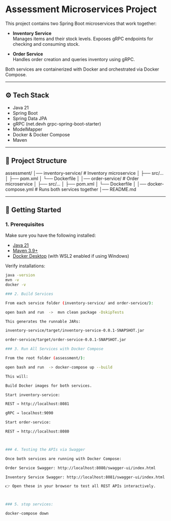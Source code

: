 # Assessment Microservices Project

This project contains two Spring Boot microservices that work together:

- **Inventory Service**  
  Manages items and their stock levels. Exposes gRPC endpoints for checking and consuming stock.

- **Order Service**  
  Handles order creation and queries inventory using gRPC.

Both services are containerized with Docker and orchestrated via Docker Compose.

---

## ⚙️ Tech Stack
- Java 21
- Spring Boot
- Spring Data JPA
- gRPC (net.devh grpc-spring-boot-starter)
- ModelMapper
- Docker & Docker Compose
- Maven

---

## 📂 Project Structure
assessment/
│── inventory-service/ # Inventory microservice
│ ├── src/...
│ ├── pom.xml
│ └── Dockerfile
│
│── order-service/ # Order microservice
│ ├── src/...
│ ├── pom.xml
│ └── Dockerfile
│
│── docker-compose.yml # Runs both services together
│── README.md


---

## 🚀 Getting Started

### 1. Prerequisites
Make sure you have the following installed:

- [Java 21](https://adoptium.net/)  
- [Maven 3.9+](https://maven.apache.org/)  
- [Docker Desktop](https://www.docker.com/products/docker-desktop) (with WSL2 enabled if using Windows)  

Verify installations:
```bash
java -version
mvn -v
docker -v

### 2. Build Services

From each service folder (inventory-service/ and order-service/):

open bash and run  ->  mvn clean package -DskipTests

This generates the runnable JARs:

inventory-service/target/inventory-service-0.0.1-SNAPSHOT.jar

order-service/target/order-service-0.0.1-SNAPSHOT.jar

### 3. Run All Services with Docker Compose

From the root folder (assessment/):

open bash and run  -> docker-compose up --build

This will:

Build Docker images for both services.

Start inventory-service:

REST → http://localhost:8081

gRPC → localhost:9090

Start order-service:

REST → http://localhost:8080



### 4. Testing the APIs via Swagger

Once both services are running with Docker Compose:

Order Service Swagger: http://localhost:8080/swagger-ui/index.html

Inventory Service Swagger: http://localhost:8081/swagger-ui/index.html

👉 Open these in your browser to test all REST APIs interactively.



### 5. stop services:

docker-compose down